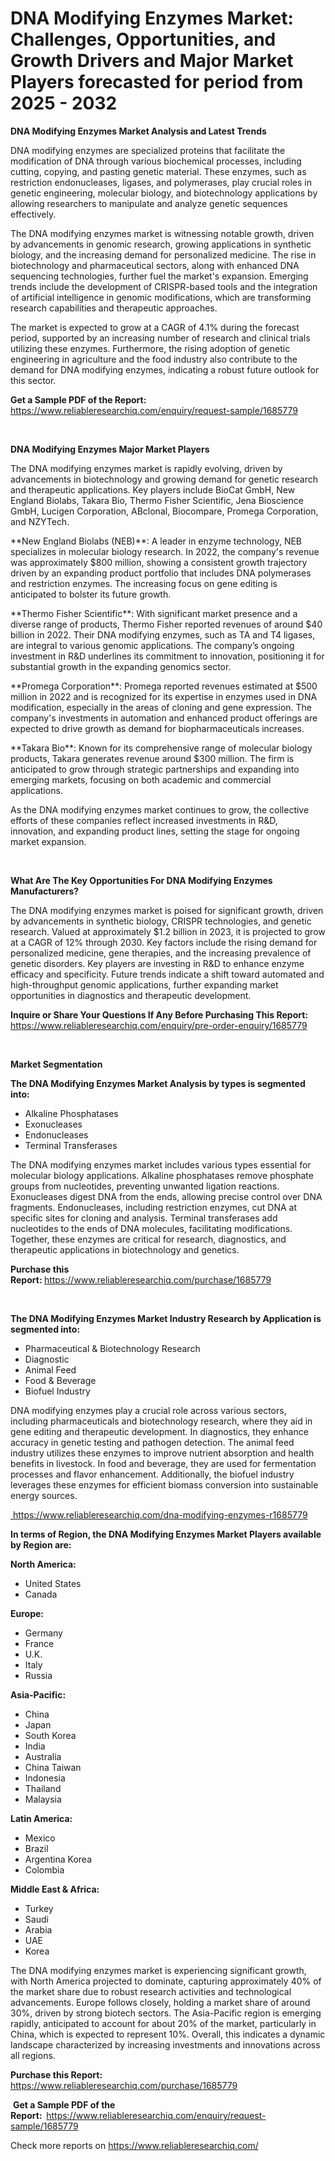 <p><h1>DNA Modifying Enzymes Market: Challenges, Opportunities, and Growth Drivers and Major Market Players forecasted for period from 2025 - 2032</h1></p><p><strong>DNA Modifying Enzymes Market Analysis and Latest Trends</strong></p>
<p><p>DNA modifying enzymes are specialized proteins that facilitate the modification of DNA through various biochemical processes, including cutting, copying, and pasting genetic material. These enzymes, such as restriction endonucleases, ligases, and polymerases, play crucial roles in genetic engineering, molecular biology, and biotechnology applications by allowing researchers to manipulate and analyze genetic sequences effectively.</p><p>The DNA modifying enzymes market is witnessing notable growth, driven by advancements in genomic research, growing applications in synthetic biology, and the increasing demand for personalized medicine. The rise in biotechnology and pharmaceutical sectors, along with enhanced DNA sequencing technologies, further fuel the market's expansion. Emerging trends include the development of CRISPR-based tools and the integration of artificial intelligence in genomic modifications, which are transforming research capabilities and therapeutic approaches.</p><p>The market is expected to grow at a CAGR of 4.1% during the forecast period, supported by an increasing number of research and clinical trials utilizing these enzymes. Furthermore, the rising adoption of genetic engineering in agriculture and the food industry also contribute to the demand for DNA modifying enzymes, indicating a robust future outlook for this sector.</p></p>
<p><strong>Get a Sample PDF of the Report:&nbsp;</strong> <a href="https://www.reliableresearchiq.com/enquiry/request-sample/1685779?utm_campaign=3128&utm_medium=2&utm_source=Github&utm_content=ia&utm_term=24032025&utm_id=dna-modifying-enzymes">https://www.reliableresearchiq.com/enquiry/request-sample/1685779</a></p>
<p>&nbsp;</p>
<p><strong>DNA Modifying Enzymes Major Market Players</strong></p>
<p><p>The DNA modifying enzymes market is rapidly evolving, driven by advancements in biotechnology and growing demand for genetic research and therapeutic applications. Key players include BioCat GmbH, New England Biolabs, Takara Bio, Thermo Fisher Scientific, Jena Bioscience GmbH, Lucigen Corporation, ABclonal, Biocompare, Promega Corporation, and NZYTech.</p><p>**New England Biolabs (NEB)**: A leader in enzyme technology, NEB specializes in molecular biology research. In 2022, the company's revenue was approximately $800 million, showing a consistent growth trajectory driven by an expanding product portfolio that includes DNA polymerases and restriction enzymes. The increasing focus on gene editing is anticipated to bolster its future growth.</p><p>**Thermo Fisher Scientific**: With significant market presence and a diverse range of products, Thermo Fisher reported revenues of around $40 billion in 2022. Their DNA modifying enzymes, such as TA and T4 ligases, are integral to various genomic applications. The company’s ongoing investment in R&D underlines its commitment to innovation, positioning it for substantial growth in the expanding genomics sector.</p><p>**Promega Corporation**: Promega reported revenues estimated at $500 million in 2022 and is recognized for its expertise in enzymes used in DNA modification, especially in the areas of cloning and gene expression. The company's investments in automation and enhanced product offerings are expected to drive growth as demand for biopharmaceuticals increases.</p><p>**Takara Bio**: Known for its comprehensive range of molecular biology products, Takara generates revenue around $300 million. The firm is anticipated to grow through strategic partnerships and expanding into emerging markets, focusing on both academic and commercial applications.</p><p>As the DNA modifying enzymes market continues to grow, the collective efforts of these companies reflect increased investments in R&D, innovation, and expanding product lines, setting the stage for ongoing market expansion.</p></p>
<p>&nbsp;</p>
<p><strong>What Are The Key Opportunities For DNA Modifying Enzymes Manufacturers?</strong></p>
<p><p>The DNA modifying enzymes market is poised for significant growth, driven by advancements in synthetic biology, CRISPR technologies, and genetic research. Valued at approximately $1.2 billion in 2023, it is projected to grow at a CAGR of 12% through 2030. Key factors include the rising demand for personalized medicine, gene therapies, and the increasing prevalence of genetic disorders. Key players are investing in R&D to enhance enzyme efficacy and specificity. Future trends indicate a shift toward automated and high-throughput genomic applications, further expanding market opportunities in diagnostics and therapeutic development.</p></p>
<p><strong>Inquire or Share Your Questions If Any Before Purchasing This Report:</strong> <a href="https://www.reliableresearchiq.com/enquiry/pre-order-enquiry/1685779?utm_campaign=3128&utm_medium=2&utm_source=Github&utm_content=ia&utm_term=24032025&utm_id=dna-modifying-enzymes">https://www.reliableresearchiq.com/enquiry/pre-order-enquiry/1685779</a></p>
<p>&nbsp;</p>
<p><strong>Market Segmentation</strong></p>
<p><strong>The DNA Modifying Enzymes Market Analysis by types is segmented into:</strong></p>
<p><ul><li>Alkaline Phosphatases</li><li>Exonucleases</li><li>Endonucleases</li><li>Terminal Transferases</li></ul></p>
<p><p>The DNA modifying enzymes market includes various types essential for molecular biology applications. Alkaline phosphatases remove phosphate groups from nucleotides, preventing unwanted ligation reactions. Exonucleases digest DNA from the ends, allowing precise control over DNA fragments. Endonucleases, including restriction enzymes, cut DNA at specific sites for cloning and analysis. Terminal transferases add nucleotides to the ends of DNA molecules, facilitating modifications. Together, these enzymes are critical for research, diagnostics, and therapeutic applications in biotechnology and genetics.</p></p>
<p><strong>Purchase this Report:&nbsp;</strong><a href="https://www.reliableresearchiq.com/purchase/1685779?utm_campaign=3128&utm_medium=2&utm_source=Github&utm_content=ia&utm_term=24032025&utm_id=dna-modifying-enzymes">https://www.reliableresearchiq.com/purchase/1685779</a></p>
<p>&nbsp;</p>
<p><strong>The DNA Modifying Enzymes Market Industry Research by Application is segmented into:</strong></p>
<p><ul><li>Pharmaceutical & Biotechnology Research</li><li>Diagnostic</li><li>Animal Feed</li><li>Food & Beverage</li><li>Biofuel Industry</li></ul></p>
<p><p>DNA modifying enzymes play a crucial role across various sectors, including pharmaceuticals and biotechnology research, where they aid in gene editing and therapeutic development. In diagnostics, they enhance accuracy in genetic testing and pathogen detection. The animal feed industry utilizes these enzymes to improve nutrient absorption and health benefits in livestock. In food and beverage, they are used for fermentation processes and flavor enhancement. Additionally, the biofuel industry leverages these enzymes for efficient biomass conversion into sustainable energy sources.</p></p>
<p><a href="https://www.reliableresearchiq.com/dna-modifying-enzymes-r1685779?utm_campaign=3128&utm_medium=2&utm_source=Github&utm_content=ia&utm_term=24032025&utm_id=dna-modifying-enzymes">&nbsp;https://www.reliableresearchiq.com/dna-modifying-enzymes-r1685779</a></p>
<p><strong>In terms of Region, the DNA Modifying Enzymes Market Players available by Region are:</strong></p>
<p>
    <p> <strong> North America: </strong>
        <ul>
            <li>United States</li>
            <li>Canada</li>
        </ul>
        </p> 
    <p> <strong> Europe: </strong>
        <ul>
            <li>Germany</li>
            <li>France</li>
            <li>U.K.</li>
            <li>Italy</li>
            <li>Russia</li>
        </ul>
        </p> 
    <p> <strong> Asia-Pacific: </strong>
        <ul>
            <li>China</li>
            <li>Japan</li>
            <li>South Korea</li>
            <li>India</li>
            <li>Australia</li>
            <li>China Taiwan</li>
            <li>Indonesia</li>
            <li>Thailand</li>
            <li>Malaysia</li>
        </ul>
        </p> 
    <p> <strong> Latin America: </strong>
        <ul>
            <li>Mexico</li>
            <li>Brazil</li>
            <li>Argentina Korea</li>
            <li>Colombia</li>
        </ul>
        </p> 
    <p> <strong> Middle East & Africa: </strong>
        <ul>
            <li>Turkey</li>
            <li>Saudi</li>
            <li>Arabia</li>
            <li>UAE</li>
            <li>Korea</li>
        </ul>
    </p>
    </p>
<p><p>The DNA modifying enzymes market is experiencing significant growth, with North America projected to dominate, capturing approximately 40% of the market share due to robust research activities and technological advancements. Europe follows closely, holding a market share of around 30%, driven by strong biotech sectors. The Asia-Pacific region is emerging rapidly, anticipated to account for about 20% of the market, particularly in China, which is expected to represent 10%. Overall, this indicates a dynamic landscape characterized by increasing investments and innovations across all regions.</p></p>
<p><strong>Purchase this Report: </strong><a href="https://www.reliableresearchiq.com/purchase/1685779?utm_campaign=3128&utm_medium=2&utm_source=Github&utm_content=ia&utm_term=24032025&utm_id=dna-modifying-enzymes">https://www.reliableresearchiq.com/purchase/1685779</a></p>
<p>&nbsp;<strong>Get a Sample PDF of the Report:&nbsp;&nbsp;</strong><a href="https://www.reliableresearchiq.com/enquiry/request-sample/1685779?utm_campaign=3128&utm_medium=2&utm_source=Github&utm_content=ia&utm_term=24032025&utm_id=dna-modifying-enzymes">https://www.reliableresearchiq.com/enquiry/request-sample/1685779</a></p>
<p><strong></strong></p>
<p>Check more reports on <a href="https://www.reliableresearchiq.com/?utm_campaign=3128&utm_medium=2&utm_source=Github&utm_content=ia&utm_term=24032025&utm_id=dna-modifying-enzymes">https://www.reliableresearchiq.com/</a></p>